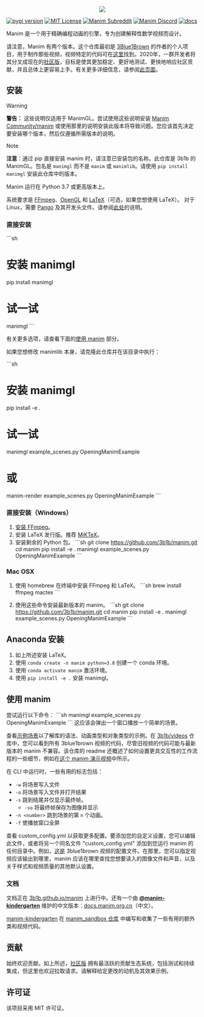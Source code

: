 <p align="center">
    <a href="https://github.com/3b1b/manim">
        <img src="https://raw.githubusercontent.com/3b1b/manim/master/logo/cropped.png">
    </a>
</p>

[![pypi version](https://img.shields.io/pypi/v/manimgl?logo=pypi)](https://pypi.org/project/manimgl/)
[![MIT License](https://img.shields.io/badge/license-MIT-blue.svg?style=flat)](http://choosealicense.com/licenses/mit/)
[![Manim Subreddit](https://img.shields.io/reddit/subreddit-subscribers/manim.svg?color=ff4301&label=reddit&logo=reddit)](https://www.reddit.com/r/manim/)
[![Manim Discord](https://img.shields.io/discord/581738731934056449.svg?label=discord&logo=discord)](https://discord.com/invite/bYCyhM9Kz2)
[![docs](https://github.com/3b1b/manim/workflows/docs/badge.svg)](https://3b1b.github.io/manim/)

Manim 是一个用于精确编程动画的引擎，专为创建解释性数学视频而设计。

请注意，Manim 有两个版本。这个仓库最初是 [3Blue1Brown](https://www.3blue1brown.com/) 的作者的个人项目，用于制作那些视频，视频特定的代码可在[这里](https://github.com/3b1b/videos)找到。2020年，一群开发者将其分叉成现在的[社区版](https://github.com/ManimCommunity/manim/)，目标是使其更加稳定、更好地测试、更快地响应社区贡献，并且总体上更容易上手。有关更多详细信息，请参阅[此页面](https://docs.manim.community/en/stable/faq/installation.html#different-versions)。

## 安装
> [!Warning]
> **警告：** 这些说明仅适用于 ManimGL。尝试使用这些说明安装 [Manim Community/manim](https://github.com/ManimCommunity/manim) 或使用那里的说明安装此版本将导致问题。您应该首先决定要安装哪个版本，然后仅遵循所需版本的说明。

> [!Note]
> **注意**：通过 pip 直接安装 manim 时，请注意已安装包的名称。此仓库是 3b1b 的 ManimGL。包名是 `manimgl` 而不是 `manim` 或 `manimlib`。请使用 `pip install manimgl` 安装此仓库中的版本。

Manim 运行在 Python 3.7 或更高版本上。

系统要求是 [FFmpeg](https://ffmpeg.org/)、[OpenGL](https://www.opengl.org/) 和 [LaTeX](https://www.latex-project.org)（可选，如果您想使用 LaTeX）。
对于 Linux，需要 [Pango](https://pango.gnome.org) 及其开发头文件。请参阅[此处](https://github.com/ManimCommunity/ManimPango#building)的说明。

### 直接安装

\`\`\`sh
# 安装 manimgl
pip install manimgl

# 试一试
manimgl
\`\`\`

有关更多选项，请查看下面的[使用 manim](#使用-manim) 部分。

如果您想修改 manimlib 本身，请克隆此仓库并在该目录中执行：

\`\`\`sh
# 安装 manimgl
pip install -e .

# 试一试
manimgl example_scenes.py OpeningManimExample
# 或
manim-render example_scenes.py OpeningManimExample
\`\`\`

### 直接安装（Windows）

1. [安装 FFmpeg](https://www.wikihow.com/Install-FFmpeg-on-Windows)。
2. 安装 LaTeX 发行版。推荐 [MiKTeX](https://miktex.org/download)。
3. 安装剩余的 Python 包。
    \`\`\`sh
    git clone https://github.com/3b1b/manim.git
    cd manim
    pip install -e .
    manimgl example_scenes.py OpeningManimExample
    \`\`\`

### Mac OSX

1. 使用 homebrew 在终端中安装 FFmpeg 和 LaTeX。
    \`\`\`sh
    brew install ffmpeg mactex
    \`\`\`
   
2. 使用这些命令安装最新版本的 manim。
    \`\`\`sh
    git clone https://github.com/3b1b/manim.git
    cd manim
    pip install -e .
    manimgl example_scenes.py OpeningManimExample
    \`\`\`

## Anaconda 安装

1. 如上所述安装 LaTeX。
2. 使用 `conda create -n manim python=3.8` 创建一个 conda 环境。
3. 使用 `conda activate manim` 激活环境。
4. 使用 `pip install -e .` 安装 manimgl。

## 使用 manim
尝试运行以下命令：
\`\`\`sh
manimgl example_scenes.py OpeningManimExample
\`\`\`
这应该会弹出一个窗口播放一个简单的场景。

查看[示例场景](https://3b1b.github.io/manim/getting_started/example_scenes.html)以了解库的语法、动画类型和对象类型的示例。在 [3b1b/videos](https://github.com/3b1b/videos) 仓库中，您可以看到所有 3blue1brown 视频的代码，尽管旧视频的代码可能与最新版本的 manim 不兼容。该仓库的 readme 还概述了如何设置更具交互性的工作流程的一些细节，例如在[这个 manim 演示视频](https://www.youtube.com/watch?v=rbu7Zu5X1zI)中所示。

在 CLI 中运行时，一些有用的标志包括：
* `-w` 将场景写入文件
* `-o` 将场景写入文件并打开结果
* `-s` 跳到结尾并仅显示最终帧。
    * `-so` 将最终帧保存为图像并显示
* `-n <number>` 跳到场景的第 `n` 个动画。
* `-f` 使播放窗口全屏

查看 custom_config.yml 以获取更多配置。要添加您的自定义设置，您可以编辑此文件，或者将另一个同名文件 "custom_config.yml" 添加到您运行 manim 的任何目录中。例如，[这是](https://github.com/3b1b/videos/blob/master/custom_config.yml) 3blue1brown 视频的配置文件。在那里，您可以指定视频应该输出到哪里，manim 应该在哪里查找您想要读入的图像文件和声音，以及关于样式和视频质量的其他默认设置。

### 文档
文档正在 [3b1b.github.io/manim](https://3b1b.github.io/manim/) 上进行中。还有一个由 [**@manim-kindergarten**](https://manim.org.cn) 维护的中文版本：[docs.manim.org.cn](https://docs.manim.org.cn/)（中文）。

[manim-kindergarten](https://github.com/manim-kindergarten/) 在 [manim_sandbox 仓库](https://github.com/manim-kindergarten/manim_sandbox) 中编写和收集了一些有用的额外类和视频代码。

## 贡献
始终欢迎贡献。如上所述，[社区版](https://github.com/ManimCommunity/manim) 拥有最活跃的贡献生态系统，包括测试和持续集成，但这里也欢迎拉取请求。请解释给定更改的动机及其效果示例。

## 许可证
该项目采用 MIT 许可证。